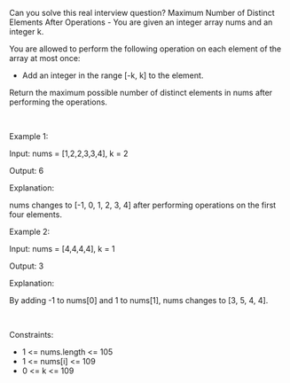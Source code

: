 Can you solve this real interview question? Maximum Number of Distinct Elements After Operations - You are given an integer array nums and an integer k.

You are allowed to perform the following operation on each element of the array at most once:

 * Add an integer in the range [-k, k] to the element.

Return the maximum possible number of distinct elements in nums after performing the operations.

 

Example 1:

Input: nums = [1,2,2,3,3,4], k = 2

Output: 6

Explanation:

nums changes to [-1, 0, 1, 2, 3, 4] after performing operations on the first four elements.

Example 2:

Input: nums = [4,4,4,4], k = 1

Output: 3

Explanation:

By adding -1 to nums[0] and 1 to nums[1], nums changes to [3, 5, 4, 4].

 

Constraints:

 * 1 <= nums.length <= 105
 * 1 <= nums[i] <= 109
 * 0 <= k <= 109